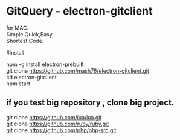 # GitQuery - electron-gitclient

for MAC.  
Simple,Quick,Easy.  
Shortest Code.  

#install

npm -g install electron-prebuilt   
git clone https://github.com/mash76/electron-gitclient.git  
cd electron-gitclient  
npm start   
  
## if you test big repository , clone big project.

git clone https://github.com/lua/lua.git    
git clone https://github.com/ruby/ruby.git  
git clone https://github.com/php/php-src.git

